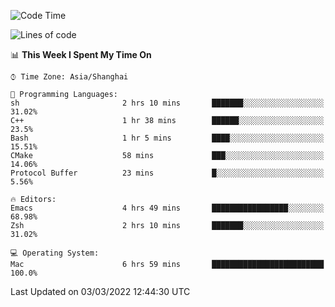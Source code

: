 <!--START_SECTION:waka-->
![Code Time](http://img.shields.io/badge/Code%20Time-633%20hrs%2042%20mins-blue)

![Lines of code](https://img.shields.io/badge/From%20Hello%20World%20I%27ve%20Written-22%20Thousand%20lines%20of%20code-blue)

📊 **This Week I Spent My Time On** 

```text
⌚︎ Time Zone: Asia/Shanghai

💬 Programming Languages: 
sh                       2 hrs 10 mins       ███████░░░░░░░░░░░░░░░░░░   31.02% 
C++                      1 hr 38 mins        ██████░░░░░░░░░░░░░░░░░░░   23.5% 
Bash                     1 hr 5 mins         ████░░░░░░░░░░░░░░░░░░░░░   15.51% 
CMake                    58 mins             ███░░░░░░░░░░░░░░░░░░░░░░   14.06% 
Protocol Buffer          23 mins             █░░░░░░░░░░░░░░░░░░░░░░░░   5.56%

🔥 Editors: 
Emacs                    4 hrs 49 mins       █████████████████░░░░░░░░   68.98% 
Zsh                      2 hrs 10 mins       ███████░░░░░░░░░░░░░░░░░░   31.02%

💻 Operating System: 
Mac                      6 hrs 59 mins       █████████████████████████   100.0%

```


 Last Updated on 03/03/2022 12:44:30 UTC
<!--END_SECTION:waka-->
